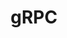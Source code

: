 ---
layout: list
type: tag
title: gRPC
slug: grpc
menu: false
description: >
  Protocol buffers saves bandwidth by sending information in binary format. How the serializer — deserializer works?
---